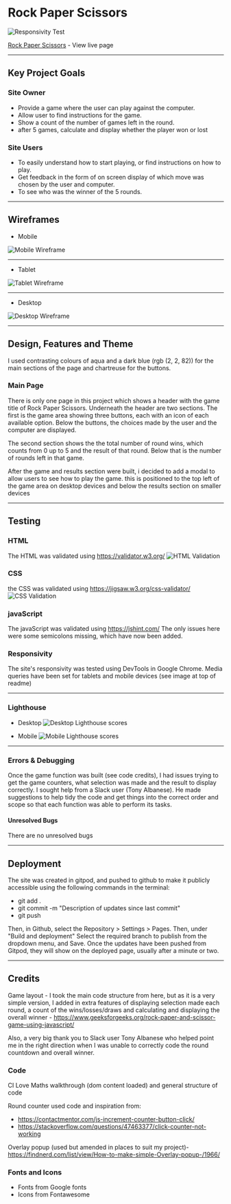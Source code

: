 # Rock Paper Scissors

![](documentation/responsive.png "Responsivity Test")

[Rock Paper Scissors](https://markdaniel1982.github.io/RPS_PP2/) - View live page
_____
## Key Project Goals

### Site Owner
  * Provide a game where the user can play against the computer.
  * Allow user to find instructions for the game.
  * Show a count of the number of games left in the round.
  * after 5 games, calculate and display whether the player won or lost

### Site Users
  * To easily understand how to start playing, or find instructions on how to play.
  * Get feedback in the form of on screen display of which move was chosen by the user and computer.
  * To see who was the winner of the 5 rounds.

_______

## Wireframes

* Mobile

![Mobile Wireframe](documentation/mobile_wireframe.png)

___

* Tablet

![Tablet Wireframe](documentation/tablet_wireframe.png)

___

* Desktop

![Desktop Wireframe](documentation/desktop_wireframe.png)


_______
## Design, Features and Theme

I used contrasting colours of aqua and a dark blue (rgb (2, 2, 82)) for the main sections of the page and chartreuse for the buttons.

### Main Page

There is only one page in this project which shows a header with the game title of Rock Paper Scissors. Underneath the header are two sections. The first is the game area showing three buttons, each with an icon of each available option. Below the buttons, the choices made by the user and the computer are displayed.

The second section shows the the total number of round wins, which counts from 0 up to 5 and the result of that round. Below that is the number of rounds left in that game.

After the game and results section were built, i decided to add a modal to allow users to see how to play the game. this is positioned to the top left of the game area on desktop devices and below the results section on smaller devices
____

## Testing
### HTML
The HTML was validated using https://validator.w3.org/
![HTML Validation](documentation/html_validation.png)

### CSS
the CSS was validated using https://jigsaw.w3.org/css-validator/
![CSS Validation](documentation/css_validation.png)

### javaScript
The javaScript was validated using https://jshint.com/
The only issues here were some semicolons missing, which have now been added.

### Responsivity
The site's responsivity was tested using DevTools in Google Chrome. Media queries have been set for tablets and mobile devices (see image at top of readme)
_____

### Lighthouse
* Desktop
![Desktop Lighthouse scores](documentation/lighthouse_desktop.png)

* Mobile
![Mobile Lighthouse scores](documentation/lighthouse_mobile.png)

___

### Errors & Debugging

Once the game function was built (see code credits), I had issues trying to get the game counters, what selection was made and the result to display correctly. I sought help from a Slack user (Tony Albanese). He made suggestions to help tidy the code and get things into the correct order and scope so that each function was able to perform its tasks.


#### Unresolved Bugs

There are no unresolved bugs

_______

## Deployment

The site was created in gitpod, and pushed to github to make it publicly accessible using the following commands in the terminal:

  * git add  .
  * git commit -m "Description of updates since last commit"
  * git push

  Then, in Github, select the Repository > Settings > Pages. Then, under "Build and deployment" Select the required branch to publish from the dropdown menu, and Save.
  Once the updates have been pushed from Gitpod, they will show on the deployed page, usually after a minute or two.
_____

## Credits

Game layout - I took the main code structure from here, but as it is a very simple version, I added in extra features of displaying selection made each round, a count of the wins/losses/draws and calculating and displaying the overall winner - https://www.geeksforgeeks.org/rock-paper-and-scissor-game-using-javascript/

Also, a very big thank you to Slack user Tony Albanese who helped point me in the right direction when I was unable to correctly code the round countdown and overall winner.

### Code

CI Love Maths walkthrough (dom content loaded) and general structure of code

Round counter used code and inspiration from:
 * https://contactmentor.com/js-increment-counter-button-click/
 * https://stackoverflow.com/questions/47463377/click-counter-not-working

Overlay popup (used but amended in places to suit my project)- https://findnerd.com/list/view/How-to-make-simple-Overlay-popup-/1966/


### Fonts and Icons 
 
* Fonts from Google fonts
* Icons from Fontawesome